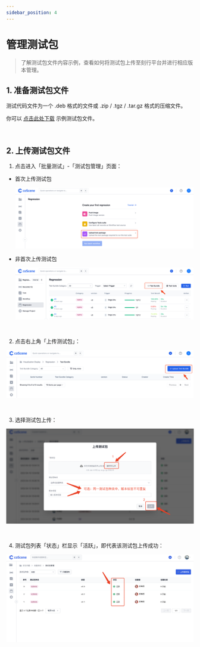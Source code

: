 ```yaml
---
sidebar_position: 4
---
```


# 管理测试包

> 了解测试包文件内容示例，查看如何将测试包上传至刻行平台并进行相应版本管理。

## 1. 准备测试包文件

测试代码文件为一个 .deb 格式的文件或 .zip / .tgz / .tar.gz 格式的压缩文件。

你可以 <a href="https://coscene-artifacts-prod.oss-cn-hangzhou.aliyuncs.com/docs/4-receipts/regression/count" download>点击此处下载</a> 示例测试包文件。

<br />

## 2. 上传测试包文件

1. 点击进入「批量测试」-「测试包管理」页面：

- 首次上传测试包

  ![goto-test-package-1](../img/goto-test-bundle-1.png)

- 非首次上传测试包

  ![goto-test-package-2](../img/goto-test-bundle-2.png)

<br />

2. 点击右上角「上传测试包」：

![upload-test-package](../img/upload-test-bundle.png)

<br />

3. 选择测试包上传：

![bundle-management-3](../img/choose-bundle.png)

<br />

4. 测试包列表「状态」栏显示「活跃」，即代表该测试包上传成功：

![bundle-management-4](../img/bundle-status.png)

<br />


